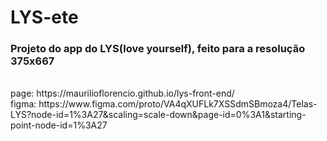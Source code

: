 # LYS-ete
<h3>Projeto do app do LYS(love yourself), feito para a resolução 375x667</h3>
</br>
page: https://maurilioflorencio.github.io/lys-front-end/
</br>
figma: https://www.figma.com/proto/VA4qXUFLk7XSSdmSBmoza4/Telas-LYS?node-id=1%3A27&scaling=scale-down&page-id=0%3A1&starting-point-node-id=1%3A27
